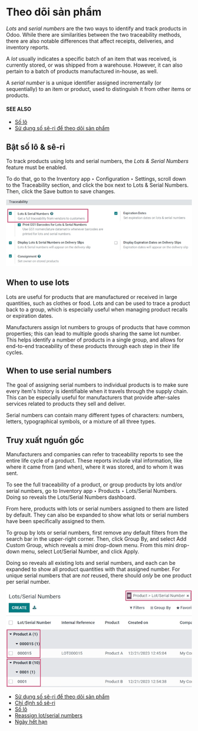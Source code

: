 # Theo dõi sản phẩm

*Lots* and *serial numbers* are the two ways to identify and track products in Odoo. While there are
similarities between the two traceability methods, there are also notable differences that affect
receipts, deliveries, and inventory reports.

A *lot* usually indicates a specific batch of an item that was received, is currently stored, or was
shipped from a warehouse. However, it can also pertain to a batch of products manufactured in-house,
as well.

A *serial number* is a unique identifier assigned incrementally (or sequentially) to an item or
product, used to distinguish it from other items or products.

#### SEE ALSO
- [Số lô](product_tracking/lots.md)
- [Sử dụng số sê-ri để theo dõi sản phẩm](product_tracking/serial_numbers.md)

## Bật số lô & sê-ri

To track products using lots and serial numbers, the *Lots & Serial Numbers* feature must be
enabled.

To do that, go to the Inventory app ‣ Configuration ‣ Settings, scroll down to
the Traceability section, and click the box next to Lots & Serial Numbers.
Then, click the Save button to save changes.

![Enabled lots and serial numbers feature in inventory settings.](../../../../_images/differences-enabled-setting.png)

## When to use lots

Lots are useful for products that are manufactured or received in large quantities, such as clothes
or food. Lots and can be used to trace a product back to a group, which is especially useful when
managing product recalls or expiration dates.

Manufacturers assign lot numbers to groups of products that have common properties; this can lead to
multiple goods sharing the same lot number. This helps identify a number of products in a single
group, and allows for end-to-end traceability of these products through each step in their life
cycles.

## When to use serial numbers

The goal of assigning serial numbers to individual products is to make sure every item's history is
identifiable when it travels through the supply chain. This can be especially useful for
manufacturers that provide after-sales services related to products they sell and deliver.

Serial numbers can contain many different types of characters: numbers, letters, typographical
symbols, or a mixture of all three types.

## Truy xuất nguồn gốc

Manufacturers and companies can refer to traceability reports to see the entire life cycle of a
product. These reports include vital information, like where it came from (and when), where it was
stored, and to whom it was sent.

To see the full traceability of a product, or group products by lots and/or serial numbers, go to
Inventory app ‣ Products ‣ Lots/Serial Numbers. Doing so reveals the
Lots/Serial Numbers dashboard.

From here, products with lots or serial numbers assigned to them are listed by default. They can
also be expanded to show what lots or serial numbers have been specifically assigned to them.

To group by lots or serial numbers, first remove any default filters from the search bar in the
upper-right corner. Then, click Group By, and select Add Custom Group, which
reveals a mini drop-down menu. From this mini drop-down menu, select Lot/Serial Number,
and click Apply.

Doing so reveals all existing lots and serial numbers, and each can be expanded to show all product
quantities with that assigned number. For unique serial numbers that are *not* reused, there should
*only* be one product per serial number.

![Reporting page with drop-down lists of lots and serial numbers.](../../../../_images/differences-tracking.png)

* [Sử dụng số sê-ri để theo dõi sản phẩm](product_tracking/serial_numbers.md)
* [Chỉ định số sê-ri](product_tracking/create_sn.md)
* [Số lô](product_tracking/lots.md)
* [Reassign lot/serial numbers](product_tracking/reassign.md)
* [Ngày hết hạn](product_tracking/expiration_dates.md)
